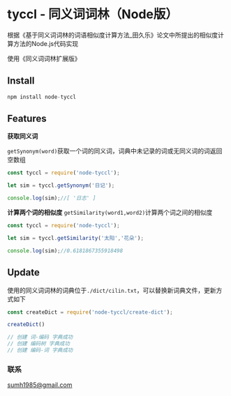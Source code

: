 # tyccl - 同义词词林（Node版）
根据《基于同义词词林的词语相似度计算方法_田久乐》论文中所提出的相似度计算方法的Node.js代码实现

使用《同义词词林扩展版》
## Install

```js
npm install node-tyccl
```
## Features
**获取同义词**

`getSynonym(word)`获取一个词的同义词，词典中未记录的词或无同义词的词返回空数组

```js
const tyccl = require('node-tyccl');

let sim = tyccl.getSynonym('日记');

console.log(sim);//[ '日志' ]
```

**计算两个词的相似度**
`getSimilarity(word1,word2)`计算两个词之间的相似度

```js
const tyccl = require('node-tyccl');

let sim = tyccl.getSimilarity('太阳','花朵');

console.log(sim);//0.6181867355918498
```


## Update
使用的同义词词林的词典位于`./dict/cilin.txt`，可以替换新词典文件，更新方式如下

```js
const createDict = require('node-tyccl/create-dict');

createDict()

// 创建 词-编码 字典成功
// 创建 编码树 字典成功
// 创建 编码-词 字典成功
```

### 联系
sumh1985@gmail.com


